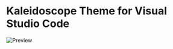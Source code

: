 # Kaleidoscope Theme for Visual Studio Code

![Preview](https://raw.githubusercontent.com/adhamu/kaleidoscope/kaleidoscope.png)
